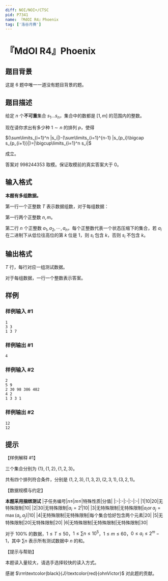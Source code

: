 ```yaml
---
diff: NOI/NOI+/CTSC
pid: P7341
name: 『MdOI R4』Phoenix
tag: ['洛谷月赛']
---
```

# 『MdOI R4』Phoenix
## 题目背景

这是 $6$ 题中唯一一道没有题目背景的题。
## 题目描述

给定 $n$ 个**不可重**集合 $s_1\dots s_n$，集合中的数都是 $[1,m]$ 的范围内的整数。

现在请你求出有多少种 $1\sim n$ 的排列 $p$，使得

$(\sum\limits_{i=1}^n |s_i|)-(\sum\limits_{i=1}^{n-1} |s_{p_i}\bigcap s_{p_{i+1}}|)=|\bigcup\limits_{i=1}^n s_i|$

成立。

答案对 $998244353$ 取模。保证取模前的真实答案大于 $0$。
## 输入格式

**本题有多组数据。**

第一行一个正整数 $T$ 表示数据组数，对于每组数据：

第一行两个正整数 $n,m$。

第二行 $n$ 个正整数 $a_1,a_2,\cdots,a_n$，每个正整数代表一个状态压缩下的集合，若 $a_i$ 在二进制下从低位往高位的第 $k$ 位是 $1$，则 $s_i$ 包含 $k$，否则 $s_i$ 不包含 $k$。
## 输出格式

$T$ 行，每行对应一组测试数据。

对于每组数据，一行一个整数表示答案。
## 样例

### 样例输入 #1
```
1
3 3
1 3 7
```
### 样例输出 #1
```
4
```
### 样例输入 #2
```
2
5 9
2 30 98 386 482
4 2 
1 3 3 1
```
### 样例输出 #2
```
12
12
```
## 提示

【样例解释 #1】

三个集合分别为 $\{1\},\{1,2\},\{1,2,3\}$。


共有四个排列符合条件，分别是 $(1,2,3),(1,3,2),(2,3,1),(3,2,1)$。

【数据规模与约定】

**本题采用捆绑测试**
|子任务编号|$n\le$|$m\le$|特殊性质|分值|
|:-|:-|:-|:-|:-|
|$1$|$10$|$20$|无特殊限制|$10$|
|$2$|$30$|无特殊限制|$a_i=2^i$|$10$|
|$3$|无特殊限制|无特殊限制|$a_i\operatorname{or}a_j=\max(a_i,a_j)$|$10$|
|$4$|无特殊限制|无特殊限制|每个集合恰好包含两个元素|$20$|
|$5$|无特殊限制|$20$|无特殊限制|$20$|
|$6$|无特殊限制|无特殊限制|无特殊限制|$30$|

对于 $100\%$ 的数据，$1 \le T \le 50$，$1\le \sum n\le  10^5$，$1\le m\le 60$，$0 \le a_i \le 2^m-1$，其中 $\sum n$  表示所有测试数据中 $n$ 的和。

【提示与帮助】

本题读入量较大，请选手选择较快的读入方式。

感谢 $\rm\textcolor{black}{J}\textcolor{red}{ohnVictor}$ 对此题的贡献。
